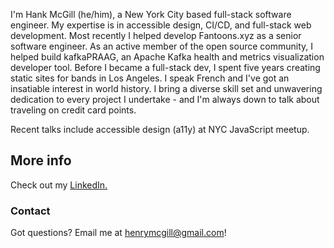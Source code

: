I'm Hank McGill (he/him), a New York City based full-stack software engineer. My expertise is in accessible design, CI/CD, and full-stack web development. Most recently I helped develop Fantoons.xyz as a senior software engineer.  As an active member of the open source community, I helped build kafkaPRAAG, an Apache Kafka health and metrics visualization developer tool. Before I became a full-stack dev, I spent five years creating static sites for bands in Los Angeles. I speak French and I've got an insatiable interest in world history. I bring a diverse skill set and unwavering dedication to every project I undertake - and I'm always down to talk about traveling on credit card points.

Recent talks include accessible design (a11y) at NYC JavaScript meetup.

## More info
Check out my [LinkedIn.](https://www.linkedin.com/in/hank-mcgill-999750184/)

### Contact
Got questions? Email me at henrymcgill@gmail.com!
